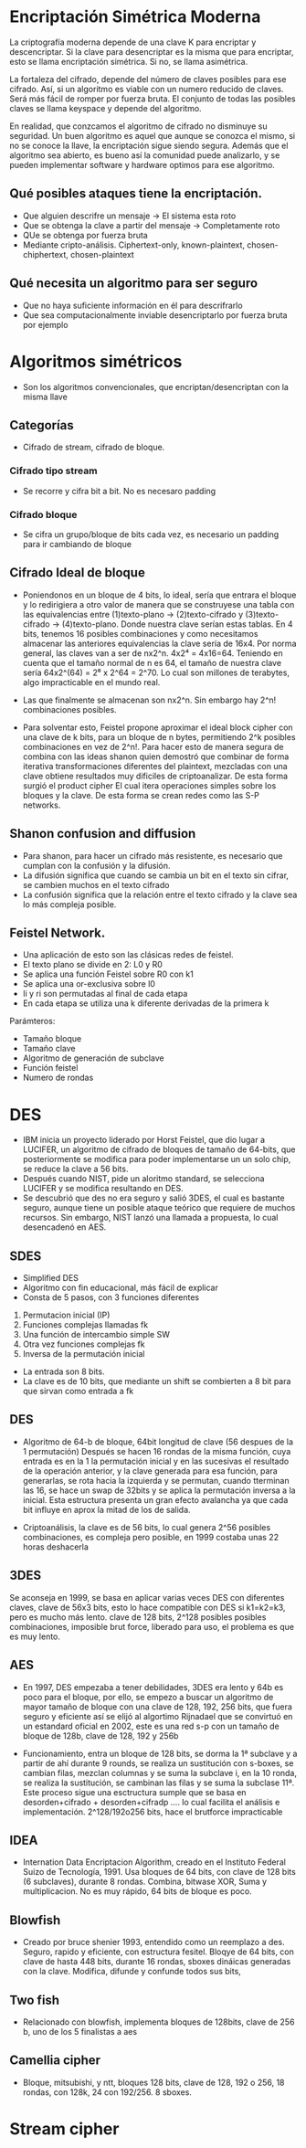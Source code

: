 
# Encriptación Simétrica Moderna

La criptografía moderna depende de una clave K para encriptar y descencriptar. Si la clave para desencriptar es la misma que para encriptar, 
esto se llama encriptación simétrica. Si no, se llama asimétrica. 

La fortaleza del cifrado, depende del número de claves posibles para ese cifrado.
Así, si un algoritmo es viable con un numero reducido de claves. Será más fácil de romper por fuerza bruta. El conjunto de todas las posibles
claves se llama keyspace y depende del algoritmo.

En realidad, que conzcamos el algoritmo de cifrado no disminuye su seguridad. Un buen algoritmo es aquel que aunque se conozca el mismo, si no
se conoce la llave, la encriptación sigue siendo segura. Además que el algoritmo sea abierto, es bueno así la comunidad puede analizarlo, y
se pueden implementar software y hardware optimos para ese algoritmo.

## Qué posibles ataques tiene la encriptación.
- Que alguien descrifre un mensaje -> El sistema esta roto
- Que se obtenga la clave a partir del mensaje -> Completamente roto
- QUe se obtenga por fuerza bruta
- Mediante cripto-análisis. Ciphertext-only, known-plaintext, chosen-chiphertext, chosen-plaintext

## Qué necesita un algoritmo para ser seguro
- Que no haya suficiente información en él para descrifrarlo
- Que sea computacionalmente inviable desencriptarlo por fuerza bruta por ejemplo


# Algoritmos simétricos
- Son los algoritmos convencionales, que encriptan/desencriptan con la misma llave

## Categorías
- Cifrado de stream, cifrado de bloque.

### Cifrado tipo stream
- Se recorre y cifra bit a bit. No es necesaro padding

### Cifrado bloque
- Se cifra un grupo/bloque de bits cada vez, es necesario un padding para ir cambiando de bloque

## Cifrado Ideal de bloque

- Poniendonos en un bloque de 4 bits, lo ideal, sería que entrara el bloque y lo redirigiera a otro valor de manera que 
se construyese una tabla con las equivalencias entre (1)texto-plano -> (2)texto-cifrado y (3)texto-cifrado -> (4)texto-plano. Donde nuestra
clave serían estas tablas. En 4 bits, tenemos 16 posibles combinaciones y como necesitamos almacenar las anteriores equivalencias
la clave sería de 16x4. Por norma general, las claves van a ser de nx2^n. 4x2⁴ = 4x16=64. Teniendo en cuenta que el tamaño normal de n es
64, el tamaño de nuestra clave sería 64x2^(64) = 2⁶ x 2^64 = 2^70. Lo cual son millones de terabytes, algo impracticable en el mundo real.
- Las que finalmente se almacenan son nx2^n. Sin embargo hay 2^n! combinaciones posibles.

- Para solventar esto, Feistel propone aproximar el ideal block cipher con una clave de k bits, para un bloque de n bytes, permitiendo 
2^k posibles combinaciones en vez de 2^n!. Para hacer esto de manera segura de combina con las ideas shanon quien demostró que combinar
de forma iterativa transformaciones diferentes del plaintext, mezcladas con una clave obtiene resultados muy dificiles de criptoanalizar.
De esta forma surgió el product cipher El cual itera operaciones simples sobre los bloques y la clave.
De esta forma se crean redes como las S-P networks.


## Shanon confusion and diffusion
- Para shanon, para hacer un cifrado más resistente, es necesario que cumplan con la confusión y la difusión.
- La difusión significa que cuando se cambia un bit en el texto sin cifrar, se cambien muchos en el texto cifrado
- La confusión significa que la relación entre el texto cifrado y la clave sea lo más compleja posible.

## Feistel Network.
- Una aplicación de esto son las clásicas redes de feistel.
- El texto plano se divide en 2: L0 y R0
- Se aplica una función Feistel sobre R0 con k1 
- Se aplica una or-exclusiva sobre l0 
- li y ri son permutadas al final de cada etapa
- En cada etapa se utiliza una k diferente derivadas de la primera k

Parámteros:
- Tamaño bloque
- Tamaño clave
- Algoritmo de generación de subclave
- Función feistel
- Numero de rondas

# DES
- IBM inicia un proyecto liderado por Horst Feistel, que dio lugar a LUCIFER, un algoritmo de cifrado de bloques de tamaño de 64-bits, que 
posteriormente se modifica para poder implementarse un un solo chip, se reduce la clave a 56 bits.
- Después cuando NIST, pide un aloritmo standard,  se selecciona LUCIFER y se modifica resultando en DES.
- Se descubrió que des no era seguro y salió 3DES, el cual es bastante seguro, aunque tiene un posible ataque teórico que requiere de muchos
recursos. Sin embargo, NIST lanzó una llamada a propuesta, lo cual desencadenó en AES.

 ## SDES
 - Simplified DES
 - Algoritmo con fin educacional, más fácil de explicar
 - Consta de 5 pasos, con 3 funciones diferentes
 1. Permutacion inicial (IP)
 2. Funciones complejas llamadas fk
 3. Una función de intercambio simple SW
 4. Otra vez funciones complejas fk
 5. Inversa de la permutación inicial

- La entrada son 8 bits.
- La clave es de 10 bits, que mediante un shift se combierten a 8 bit para que sirvan como entrada a fk


## DES

- Algoritmo de 64-b de bloque, 64bit longitud de clave (56 despues de la 1 permutación) Después se hacen 16 rondas de la misma función, cuya entrada es en la 1 la permutación inicial y en las sucesivas el resultado de la operación anterior, y la clave generada para esa
función, para generarlas, se rota hacia la izquierda y se permutan, cuando tterminan las 16, se hace un swap de 32bits y se aplica la permutación inversa a la inicial. Esta estructura presenta un gran efecto avalancha ya que cada bit influye en aprox la mitad de los de salida. 

- Criptoanálisis, la clave es de 56 bits, lo cual genera 2^56 posibles combinaciones, es compleja pero posible, en 1999 costaba unas 22 horas deshacerla

## 3DES
Se aconseja en 1999, se basa en aplicar varias veces DES con diferentes claves, clave de 56x3 bits, esto lo hace compatible con DES si k1=k2=k3, pero es mucho más lento. clave de 128 bits, 2^128 posibles posibles combinaciones, imposible brut force, liberado para uso, 
el problema es que es muy lento.

## AES
- En 1997, DES empezaba a tener debilidades, 3DES era lento y 64b es poco para el bloque, por ello, se empezo a buscar un algoritmo de 
mayor tamaño de bloque con una clave de  128, 192, 256 bits, que fuera seguro y eficiente así se elijó al algortimo Rijnadael que se
convirtuó en un estandard oficial en 2002, este es una red s-p con un tamaño de bloque de 128b, clave de 128, 192 y 256b

- Funcionamiento, entra un bloque de 128 bits, se dorma la 1ª subclave y a partir de ahí durante 9 rounds, se realiza un sustitución con
s-boxes, se cambian filas, mezclan columnas y se suma la subclave i, en la 10 ronda, se realiza la sustitución, se cambinan las filas y se suma la subclase 11ª. Este proceso sigue una esctructura sumple que se basa en desorden+cifrado + desorden+cifradp .... lo cual facilita el análisis e implementación. 2^128/192o256 bits, hace el brutforce impracticable

## IDEA
- Internation Data Encriptacion Algorithm, creado en el Instituto Federal Suizo de Tecnología, 1991. Usa bloques de 64 bits, con clave de 128 bits (6 subclaves), durante 8 rondas. Combina, bitwase XOR, Suma y multiplicacion. No es muy rápido, 64 bits de bloque es poco.

## Blowfish
- Creado por bruce shenier 1993, entendido como un reemplazo a des. Seguro, rapido y eficiente, con estructura fesitel. Bloqye de 64 bits, con clave de hasta 448 bits, durante 16 rondas, sboxes dináicas generadas con la clave. Modifica, difunde y confunde todos sus bits,

## Two fish
- Relacionado con blowfish, implementa bloques de 128bits, clave de 256 b, uno de los 5 finalistas a aes

## Camellia cipher
- Bloque, mitsubishi, y ntt, bloques 128 bits, clave de 128, 192 o 256, 18 rondas, con 128k, 24 con 192/256. 8 sboxes.


# Stream cipher
















